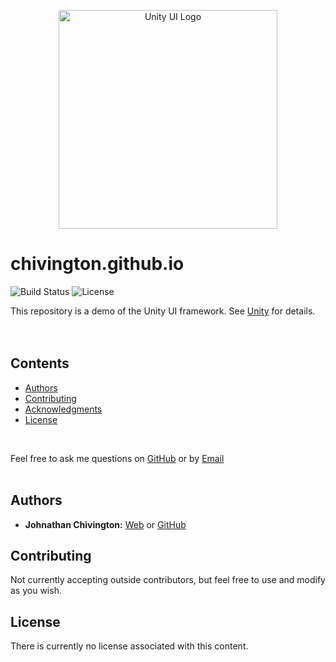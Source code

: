 <p align="center">
  <img width='350' src='https://github.com/chivingtonchivington.github.io/blob/main/imgs/thumbs/unity.png' alt='Unity UI Logo'/>
</p>

# chivington.github.io
![Build Status](https://img.shields.io/badge/build-Stable-green.svg)
![License](https://img.shields.io/badge/license-NONE-lime.svg)

This repository is a demo of the Unity UI framework. See [Unity](https://github.com/chivingtonchivington.github.io) for details.
<br/><br/><br/>

## Contents
* [Authors](https://github.com/chivingtonchivington.github.io/tree/master#authors)
* [Contributing](https://github.com/chivingtonchivington.github.io/tree/master#contributing)
* [Acknowledgments](https://github.com/chivingtonchivington.github.io/tree/master#acknowledgments)
* [License](https://github.com/chivingtonchivington.github.io/tree/master#license)
<br/>

Feel free to ask me questions on [GitHub](https://github.com/chivington) or by [Email](j.chivington@ieee.org)
<br/><br/>

## Authors
* **Johnathan Chivington:** [Web](https://chivington.net) or [GitHub](https://github.com/chivington)

## Contributing
Not currently accepting outside contributors, but feel free to use and modify as you wish.

## License
There is currently no license associated with this content.
<br/><br/>
